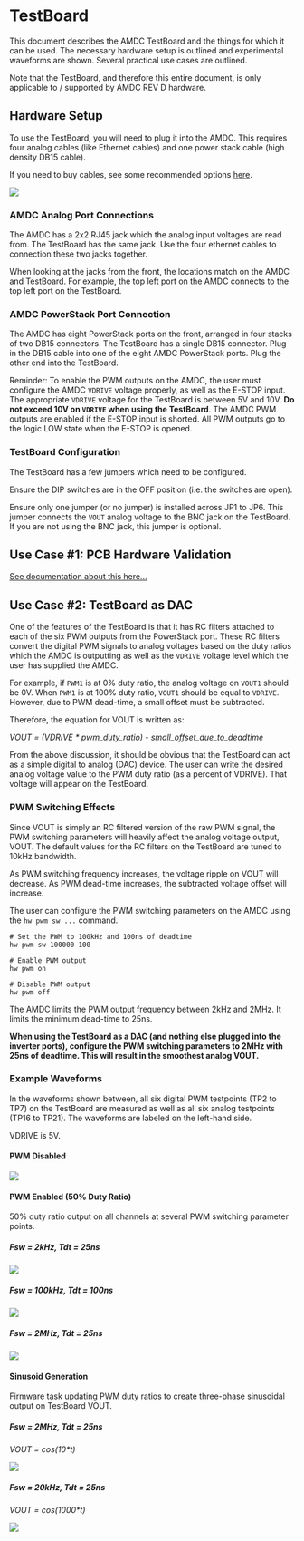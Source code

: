 # TestBoard

This document describes the AMDC TestBoard and the things for which it can be used. The necessary hardware setup is outlined and experimental waveforms are shown. Several practical use cases are outlined.

Note that the TestBoard, and therefore this entire document, is only applicable to / supported by AMDC REV D hardware.

## Hardware Setup

To use the TestBoard, you will need to plug it into the AMDC. This requires four analog cables (like Ethernet cables) and one power stack cable (high density DB15 cable).

If you need to buy cables, see some recommended options [here](https://github.com/Severson-Group/AMDC-Hardware/tree/develop/Accessories/TestBoard/REV20200624A#recommended-cables).

![](images/setup.jpg)

### AMDC Analog Port Connections

The AMDC has a 2x2 RJ45 jack which the analog input voltages are read from. The TestBoard has the same jack. Use the four ethernet cables to connection these two jacks together.

When looking at the jacks from the front, the locations match on the AMDC and TestBoard. For example, the top left port on the AMDC connects to the top left port on the TestBoard.

### AMDC PowerStack Port Connection

The AMDC has eight PowerStack ports on the front, arranged in four stacks of two DB15 connectors. The TestBoard has a single DB15 connector. Plug in the DB15 cable into one of the eight AMDC PowerStack ports. Plug the other end into the TestBoard.

Reminder: To enable the PWM outputs on the AMDC, the user must configure the AMDC `VDRIVE` voltage properly, as well as the E-STOP input. The appropriate `VDRIVE` voltage for the TestBoard is between 5V and 10V. **Do not exceed 10V on `VDRIVE` when using the TestBoard**. The AMDC PWM outputs are enabled if the E-STOP input is shorted. All PWM outputs go to the logic LOW state when the E-STOP is opened.

### TestBoard Configuration

The TestBoard has a few jumpers which need to be configured.

Ensure the DIP switches are in the OFF position (i.e. the switches are open).

Ensure only one jumper (or no jumper) is installed across JP1 to JP6. This jumper connects the `VOUT` analog voltage to the BNC jack on the TestBoard. If you are not using the BNC jack, this jumper is optional.

## Use Case #1: PCB Hardware Validation

[See documentation about this here...](https://github.com/Severson-Group/AMDC-Firmware/tree/develop/sdk/app_cpu1/common/usr/pcbtest)

## Use Case #2: TestBoard as DAC

One of the features of the TestBoard is that it has RC filters attached to each of the six PWM outputs from the PowerStack port. These RC filters convert the digital PWM signals to analog voltages based on the duty ratios which the AMDC is outputting as well as the `VDRIVE` voltage level which the user has supplied the AMDC.

For example, if `PWM1` is at 0% duty ratio, the analog voltage on `VOUT1` should be 0V. When `PWM1` is at 100% duty ratio, `VOUT1` should be equal to `VDRIVE`. However, due to PWM dead-time, a small offset must be subtracted.

Therefore, the equation for VOUT is written as:

*VOUT = (VDRIVE * pwm_duty_ratio) - small_offset_due_to_deadtime*

From the above discussion, it should be obvious that the TestBoard can act as a simple digital to analog (DAC) device. The user can write the desired analog voltage value to the PWM duty ratio (as a percent of VDRIVE). That voltage will appear on the TestBoard.

### PWM Switching Effects

Since VOUT is simply an RC filtered version of the raw PWM signal, the PWM switching parameters will heavily affect the analog voltage output, VOUT. The default values for the RC filters on the TestBoard are tuned to 10kHz bandwidth.

As PWM switching frequency increases, the voltage ripple on VOUT will decrease. As PWM dead-time increases, the subtracted voltage offset will increase.

The user can configure the PWM switching parameters on the AMDC using the `hw pwm sw ...` command.

```
# Set the PWM to 100kHz and 100ns of deadtime
hw pwm sw 100000 100

# Enable PWM output
hw pwm on

# Disable PWM output
hw pwm off
```

The AMDC limits the PWM output frequency between 2kHz and 2MHz. It limits the minimum dead-time to 25ns.

**When using the TestBoard as a DAC (and nothing else plugged into the inverter ports), configure the PWM switching parameters to 2MHz with 25ns of deadtime. This will result in the smoothest analog VOUT.**

### Example Waveforms

In the waveforms shown between, all six digital PWM testpoints (TP2 to TP7) on the TestBoard are measured as well as all six analog testpoints (TP16 to TP21). The waveforms are labeled on the left-hand side.

VDRIVE is 5V.

#### PWM Disabled

![](images/no-pwm.png)

#### PWM Enabled (50% Duty Ratio)

50% duty ratio output on all channels at several PWM switching parameter points.

##### Fsw = 2kHz, Tdt = 25ns

![](images/pwm-enabled-2kHz-25ns-50d.png)

##### Fsw = 100kHz, Tdt = 100ns

![](images/pwm-enabled-100kHz-100ns-50d.png)

##### Fsw = 2MHz, Tdt = 25ns

![](images/pwm-enabled-2MHz-25ns-50d.png)

#### Sinusoid Generation

Firmware task updating PWM duty ratios to create three-phase sinusoidal output on TestBoard VOUT.

##### Fsw = 2MHz, Tdt = 25ns

_VOUT = cos(10*t)_

![](images/pwm-enabled-2MHz-25ns-sine-10rad.png)

##### Fsw = 20kHz, Tdt = 25ns

_VOUT = cos(1000*t)_

![](images/pwm-enabled-20kHz-25ns-sine-1000rad.png)